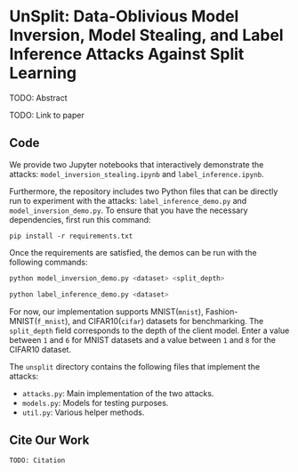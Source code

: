 # UnSplit: Data-Oblivious Model Inversion, Model Stealing, and Label Inference Attacks Against Split Learning

TODO: Abstract

TODO: Link to paper

## Code

We provide two Jupyter notebooks that interactively demonstrate the attacks: `model_inversion_stealing.ipynb` and `label_inference.ipynb`.

Furthermore, the repository includes two Python files that can be directly run to experiment with the attacks: `label_inference_demo.py` and `model_inversion_demo.py`. To ensure that you have the necessary dependencies, first run this command:
```
pip install -r requirements.txt
```

Once the requirements are satisfied, the demos can be run with the following commands:
```bash
python model_inversion_demo.py <dataset> <split_depth>
```
```bash
python label_inference_demo.py <dataset>
```
For now, our implementation supports MNIST(`mnist`), Fashion-MNIST(`f_mnist`), and CIFAR10(`cifar`) datasets for benchmarking. The `split_depth` field corresponds to the depth of the client model. Enter a value between `1` and `6` for MNIST datasets and a value between `1` and `8` for the CIFAR10 dataset.

The `unsplit` directory contains the following files that implement the attacks:
* `attacks.py`: Main implementation of the two attacks. 
* `models.py`: Models for testing purposes.
* `util.py`: Various helper methods. 


## Cite Our Work
```
TODO: Citation
```
